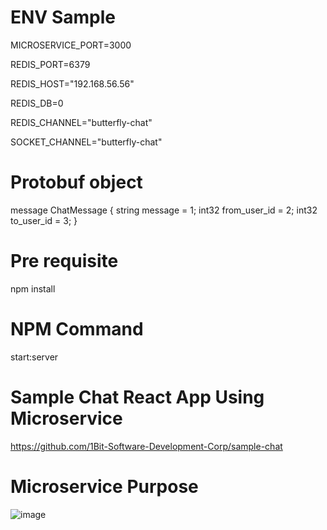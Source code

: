 # ENV Sample
MICROSERVICE_PORT=3000

REDIS_PORT=6379

REDIS_HOST="192.168.56.56"

REDIS_DB=0

REDIS_CHANNEL="butterfly-chat"

SOCKET_CHANNEL="butterfly-chat"

# Protobuf object
message ChatMessage {
  string message = 1;
  int32 from_user_id = 2;
  int32 to_user_id = 3;
}

# Pre requisite
npm install


# NPM Command
start:server

# Sample Chat React App Using Microservice
https://github.com/1Bit-Software-Development-Corp/sample-chat


# Microservice Purpose
![image](https://github.com/1Bit-Software-Development-Corp/microservice-notification/assets/167732876/790ede86-1fa0-4d82-abf6-3fdd1d8158c4)

